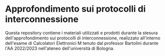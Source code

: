 # Approfondimento sui protocolli di interconnessione
Questa repository contiene i materiali utilizzati e prodotti durante la stesura dell'approfondimento sui protocolli di interconnessione, realizzato all'interno dell'esame di Calcolatori Elettronici M tenuto dal professor Bartolini durante l'AA 2022/2023 nell'ateneo dell'università di Bologna.
